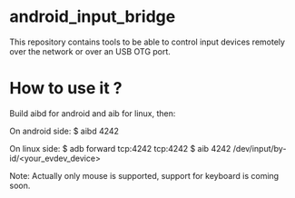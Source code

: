 android_input_bridge
====================

This repository contains tools to be able to control input devices remotely over the network or over an USB OTG port.

How to use it ?
====================

Build aibd for android and aib for linux, then:

On android side:
$ aibd 4242

On linux side:
$ adb forward tcp:4242 tcp:4242
$ aib 4242 /dev/input/by-id/<your_evdev_device>

Note: Actually only mouse is supported, support for keyboard is coming soon.
